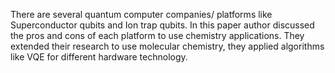 There are several quantum computer companies/ platforms like Superconductor qubits and Ion trap qubits.
In this paper author discussed the pros and cons of each platform to use chemistry applications.
They extended their research to use molecular chemistry, they applied algorithms like VQE for different hardware technology. 
